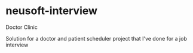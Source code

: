 # neusoft-interview
Doctor Clinic

Solution for a doctor and patient scheduler project that I've done for a job interview
